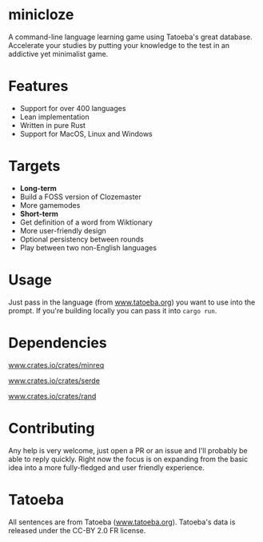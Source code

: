# minicloze
A command-line language learning game using Tatoeba's great database. Accelerate your studies by putting your knowledge to the test in an addictive yet minimalist game.

# Features
- Support for over 400 languages
- Lean implementation
- Written in pure Rust
- Support for MacOS, Linux and Windows

# Targets
- **Long-term**
- Build a FOSS version of Clozemaster
- More gamemodes
- **Short-term**
- Get definition of a word from Wiktionary
- More user-friendly design
- Optional persistency between rounds
- Play between two non-English languages

# Usage
Just pass in the language (from www.tatoeba.org) you want to use into the prompt. If you're building locally you can pass it into `cargo run`.

# Dependencies
www.crates.io/crates/minreq

www.crates.io/crates/serde

www.crates.io/crates/rand

# Contributing
Any help is very welcome, just open a PR or an issue and I'll probably be able to reply quickly. Right now the focus is on expanding from the basic idea into a more fully-fledged and user friendly experience.

# Tatoeba
All sentences are from Tatoeba (www.tatoeba.org). Tatoeba's data is released under the CC-BY 2.0 FR license.
